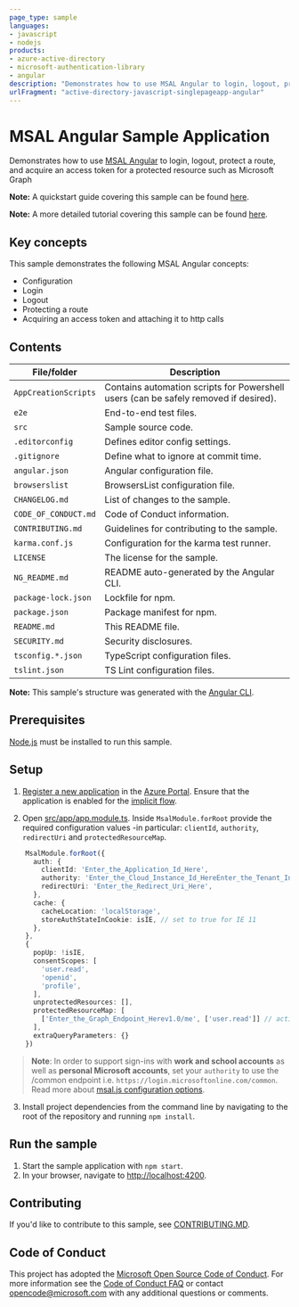 ```yaml
---
page_type: sample
languages:
- javascript
- nodejs
products:
- azure-active-directory
- microsoft-authentication-library
- angular
description: "Demonstrates how to use MSAL Angular to login, logout, protect a route, and acquire an access token for a protected resource such as Microsoft Graph."
urlFragment: "active-directory-javascript-singlepageapp-angular"
---
```


# MSAL Angular Sample Application

Demonstrates how to use [MSAL Angular](https://www.npmjs.com/package/@azure/msal-angular) to login, logout, protect a route, and acquire an access token for a protected resource such as Microsoft Graph

**Note:** A quickstart guide covering this sample can be found [here](https://docs.microsoft.com/azure/active-directory/develop/quickstart-v2-angular).

**Note:** A more detailed tutorial covering this sample can be found [here](https://docs.microsoft.com/azure/active-directory/develop/tutorial-v2-angular).

## Key concepts

This sample demonstrates the following MSAL Angular concepts:

* Configuration
* Login
* Logout
* Protecting a route
* Acquiring an access token and attaching it to http calls

## Contents

| File/folder       | Description                                |
|-------------------|--------------------------------------------|
| `AppCreationScripts` | Contains automation scripts for Powershell users (can be safely removed if desired). |
| `e2e`             | End-to-end test files.                     |
| `src`             | Sample source code.                        |
| `.editorconfig`   | Defines editor config settings.            |
| `.gitignore`      | Define what to ignore at commit time.      |
| `angular.json`    | Angular configuration file.                |
| `browserslist`    | BrowsersList configuration file.           |
| `CHANGELOG.md`    | List of changes to the sample.             |
| `CODE_OF_CONDUCT.md` | Code of Conduct information.            |
| `CONTRIBUTING.md` | Guidelines for contributing to the sample. |
| `karma.conf.js` | Configuration for the karma test runner.   |
| `LICENSE`         | The license for the sample.                |
| `NG_README.md`    | README auto-generated by the Angular CLI.  |
| `package-lock.json` | Lockfile for npm. |
| `package.json`    | Package manifest for npm.                   |
| `README.md`       | This README file.                          |
| `SECURITY.md`     | Security disclosures.                      |
| `tsconfig.*.json` | TypeScript configuration files.            |
| `tslint.json`     | TS Lint configuration files.               |

**Note:** This sample's structure was generated with the [Angular CLI](https://cli.angular.io/).

## Prerequisites

[Node.js](https://nodejs.org/en/) must be installed to run this sample.

## Setup

1. [Register a new application](https://docs.microsoft.com/azure/active-directory/develop/scenario-spa-app-registration) in the [Azure Portal](https://portal.azure.com). Ensure that the application is enabled for the [implicit flow](https://docs.microsoft.com/azure/active-directory/develop/v2-oauth2-implicit-grant-flow).

2. Open [src/app/app.module.ts](./src/app/app.module.ts). Inside `MsalModule.forRoot` provide the required configuration values -in particular: `clientId`, `authority`, `redirectUri` and `protectedResourceMap`.

```typescript
    MsalModule.forRoot({
      auth: {
        clientId: 'Enter_the_Application_Id_Here',
        authority: 'Enter_the_Cloud_Instance_Id_HereEnter_the_Tenant_Info_Here',
        redirectUri: 'Enter_the_Redirect_Uri_Here',
      },
      cache: {
        cacheLocation: 'localStorage',
        storeAuthStateInCookie: isIE, // set to true for IE 11
      },
    },
    {
      popUp: !isIE,
      consentScopes: [
        'user.read',
        'openid',
        'profile',
      ],
      unprotectedResources: [],
      protectedResourceMap: [
        ['Enter_the_Graph_Endpoint_Herev1.0/me', ['user.read']] // activates MsalGuard for the listed resources here
      ],
      extraQueryParameters: {}
    })
```

> **Note**: In order to support sign-ins with **work and school accounts** as well as **personal Microsoft accounts**, set your `authority` to use the /common endpoint i.e. `https://login.microsoftonline.com/common`. Read more about [msal.js configuration options](https://docs.microsoft.com/azure/active-directory/develop/msal-js-initializing-client-applications#configuration-options).

3. Install project dependencies from the command line by navigating to the root of the repository and running `npm install`.

## Run the sample

1. Start the sample application with `npm start`.
2. In your browser, navigate to [http://localhost:4200](http://localhost:4200).

## Contributing

If you'd like to contribute to this sample, see [CONTRIBUTING.MD](./CONTRIBUTING.md).

## Code of Conduct

This project has adopted the [Microsoft Open Source Code of Conduct](https://opensource.microsoft.com/codeofconduct/).
For more information see the [Code of Conduct FAQ](https://opensource.microsoft.com/codeofconduct/faq/) or
contact [opencode@microsoft.com](mailto:opencode@microsoft.com) with any additional questions or comments.
